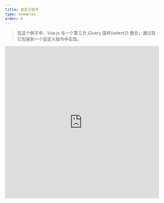 ```yaml
---
title: 自定义指令
type: examples
order: 8
---
```


> 在这个例子中，Vue.js 与一个第三方 jQuery 插件(select2) 整合，通过将它包装到一个自定义指令中实现。

<iframe width="100%" height="500" src="https://jsfiddle.net/yyx990803/157m67zu/embedded/result,html,js,css" allowfullscreen="allowfullscreen" frameborder="0"></iframe>
